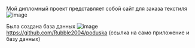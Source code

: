 Мой дипломный проект представляет собой сайт для заказа текстиля </br>
![image](https://github.com/Rubble2004/diplom/assets/97594420/b8c8d7b1-f27c-4d16-bcb5-64e1cd39412a)

Была создана база данных ![image](https://github.com/Rubble2004/diplom/assets/97594420/7763a0e9-1d76-4f84-b271-8035eecb967d)</br>
https://github.com/Rubble2004/poduska (ссылка на само приложение и базу данных)

